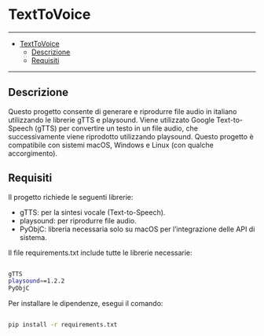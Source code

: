 # TextToVoice

---

- [TextToVoice](#texttovoice)
  - [Descrizione](#descrizione)
  - [Requisiti](#requisiti)

---

## Descrizione

Questo progetto consente di generare e riprodurre file audio in italiano utilizzando le librerie gTTS e playsound. Viene utilizzato Google Text-to-Speech (gTTS) per convertire un testo in un file audio, che successivamente viene riprodotto utilizzando playsound. Questo progetto è compatibile con sistemi macOS, Windows e Linux (con qualche accorgimento).

## Requisiti

Il progetto richiede le seguenti librerie:

- gTTS: per la sintesi vocale (Text-to-Speech).
- playsound: per riprodurre file audio.
- PyObjC: libreria necessaria solo su macOS per l’integrazione delle API di sistema.

Il file requirements.txt include tutte le librerie necessarie:

```sh

gTTS
playsound==1.2.2
PyObjC
```

Per installare le dipendenze, esegui il comando:

```sh

pip install -r requirements.txt

```